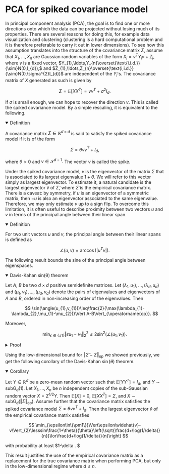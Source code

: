 # PCA for spiked covariance model

In principal component analysis (PCA), the goal is to find one or more directions onto which the data can be projected without losing much of its properties. There are several reasons for doing this, for example data visualization and clustering (clustering is a hard computational problem and it is therefore preferable to carry it out in lower dimensions). To see how this assumption translates into the structure of the covariance matrix $\Sigma,$ assume that $X_{1},\ldots,X_{n}$ are Gaussian random variables of the form $X_{i}=v^{T}Y_{i}v+Z_{i},$ where $v$ is a fixed vector, $Y_{1},\ldots,Y_{n}\overset{\text{i.i.d.}}{\sim}N(0,I_{d}),$ and $Z_{1},\ldots,Z_{n}\overset{\text{i,i.d.}}{\sim}N(0,\sigma^{2}I_{d})$ are independent of the $Y_{i}$'s. The covariance matrix of $X$ generated as such is given by

$$
\Sigma=\mathbb{E}[XX^{T}]=vv^{T}+\sigma^{2}I_{d}.
$$

If $\sigma$ is small enough, we can hope to recover the direction $v.$ This is called the spiked covariance model. By a simple rescaling, it is equivalent to the following. 

<details open>
<summary>Definition</summary>

A covariance matrix $\Sigma\in\mathbb{R}^{d\times d}$ is said to satisfy the spiked covariance model if it is of the form

$$
\Sigma=\theta vv^{T}+I_{d},
$$

where $\theta>0$ and $v\in\mathcal{S}^{d-1}.$ The vector $v$ is called the spike.
</details>



Under the spiked covariance model, $v$ is the eigenvector of the matrix $\Sigma$ that is associated to its largest eigenvalue $1+\theta .$ We will refer to this vector simply as largest eigenvector. To estimate it, a natural candidate is the largest eigenvector $\widehat{v}$ of $\widehat{\Sigma},$ where $\widehat{\Sigma}$ is the empirical covariance matrix. There is a caveat: by symmetry, if $u$ is an eigenvector of a symmetric matrix, then $-u$ is also an eigenvector associated to the same eigenvalue. Therefore, we may only estimate $v$ up to a sign flip. To overcome this limitation, it is often useful to describe proximity between two vectors $u$ and $v$ in terms of the principal angle between their linear span. 


<details open>
<summary>Definition</summary>

For two unit vectors $u$ and $v,$ the principal angle between their linear spans is defined as

$$
\angle(u,v)=\arccos(|u^{T}v|).
$$
</details>

The following result bounds the sine of the principal angle between eigenspaces. 

<details open>
<summary>Davis-Kahan sin(θ) theorem</summary>

Let $A,$ $B$ be two $d\times d$ positive semidefinite matrices. Let $(\lambda_{1},u_{1}),\ldots,(\lambda_{d},u_{d})$ and $(\mu_{1},v_{1}),\ldots,(\mu_{d},v_{d})$ denote the pairs of eigenvalues and eigenvectors of $A$ and $B,$ ordered in non-increasing order of the eigenvalues. Then

$$
\sin(\angle(u_{1},v_{1}))\leq\frac{2}{\max(\lambda_{1}-\lambda_{2},\mu_{1}-\mu_{2})}\Vert A-B\Vert_{\operatorname{op}}.
$$

Moreover, 

$$
\min_{\epsilon\in\{\pm1\}}\Vert\epsilon u_{1}-v_{1}\Vert_{2}^{2}\leq2\sin^{2}(\angle(u_{1},v_{1})).
$$
</details>

<details>
<summary>Proof</summary>

Note that $u_{1}^{T}Au_{1}=\lambda_{1}.$ For any $x\in\mathcal{S}^{d-1},$ it holds

$$
\begin{aligned}
x^{T}Ax	&=\sum_{j=1}^{d}\lambda_{j}(u_{j}^{T}x)^{2} \\
	&\leq\lambda_{1}(u_{1}^{T}x)^{2}+\lambda_{2}(1-(u_{1}^{T}x)^{2}) \\
	&=\lambda_{1}\cos^{2}(\angle(u_{1},x))+\lambda_{2}\sin^{2}(\angle(u_{1},x)).
\end{aligned}
$$

Taking $x=v_{1},$ we get

$$
\begin{aligned}
u_{1}^{T}Au_{1}-v_{1}^{T}Av_{1}	&\geq\lambda_{1}-\lambda_{1}\cos^{2}(\angle(u_{1},x))-\lambda_{2}\sin^{2}(\angle(u_{1},x)) \\
	&=(\lambda_{1}-\lambda_{2})\sin^{2}(\angle(u_{1},x)).
\end{aligned}
$$

On the other hand, 

$$
\begin{aligned}
u_{1}^{T}Au_{1}-v_{1}^{T}Av_{1}	&=u_{1}^{T}Bu_{1}-v_{1}^{T}Av_{1}+u_{1}^{T}(A-B)u_{1} \\
	&\leq v_{1}^{T}Bv_{1}-v_{1}^{T}Av_{1}+u_{1}^{T}(A-B)u_{1} \\
	&=\langle A-B,u_{1}u_{1}^{T}-v_{1}v_{1}^{T}\rangle \\
	&\leq\Vert A-B\Vert_{\text{op}}\Vert u_{1}u_{1}^{T}-v_{1}v_{1}^{T}\Vert_{\text{nuc}} \\
	&\leq\sqrt{2}\Vert A-B\Vert_{\text{op}}\Vert u_{1}u_{1}^{T}-v_{1}v_{1}^{T}\Vert_{\text{F}}
\end{aligned}
$$

where in the last inequality we used the fact that $\text{rank}(u_{1}u_{1}^{T}-v_{1}v_{1}^{T})\leq2.$ Then we have

$$
\Vert u_{1}u_{1}^{T}-v_{1}v_{1}^{T}\Vert_{\text{F}}^{2}=2-2(u_{1}^{T}v_{1})^{2}=2\sin^{2}(\angle(u_{1},v_{1})).
$$

So it follows that 

$$
(\lambda_{1}-\lambda_{2})\sin^{2}(\angle(u_{1},x))\leq2\Vert A-B\Vert_{\text{op}}\sin(\angle(u_{1},v_{1})).
$$

Note that we can replace $\lambda_{1}-\lambda_{2}$ with $\mu_{1}-\mu_{2}$ since the result is completely symmetric in $A$ and $B,$ so this shows the first bound. The second bound follows from $\min_{\epsilon\in\{\pm1\}}\Vert\epsilon u_{1}-v_{1}\Vert_{2}^{2}\leq2-2|u_{1}^{T}v_{1}|\leq2-2(u_{1}^{T}v_{1})^{2}=2\sin^{2}(\angle(u_{1},x)).$

</details>


Using the low-dimensional bound for $\Vert\widehat{\Sigma}-\Sigma\Vert_{\operatorname{op}}$ we showed previously, we get the following corollary of the Davis-Kahan $\sin(\theta)$ theorem.

<details open>
<summary>Corollary</summary>

Let $Y\in\mathbb{R}^{d}$ be a zero-mean random vector such that $\mathbb{E}[YY^{T}]=I_{d},$ and $Y\sim\operatorname{subG}_{d}(1).$ Let $X_{1},\ldots,X_{n}$ be $n$ independent copies of the sub-Gaussian random vector $X=\Sigma^{1/2}Y.$ Then $\mathbb{E}[X]=0,$ $\mathbb{E}[XX^{T}]=\Sigma ,$ and $X\sim\operatorname{subG}_{d}(\Vert\Sigma\Vert_{\operatorname{op}}).$ Assume further that the covariance matrix satisfies the spiked covariance model $\Sigma=\theta vv^{T}+I_{d}.$ Then the largest eigenvector $\widehat{v}$ of the empirical covariance matrix satisfies

$$
\min_{\epsilon\in\{\pm1\}}\Vert\epsilon\widehat{v}-v\Vert_{2}\lesssim\frac{1+\theta}{\theta}\left(\sqrt{\frac{d+\log(1/\delta)}{n}}\lor\frac{d+\log(1/\delta)}{n}\right)
$$

with probability at least $1-\delta . $
</details>


This result justifies the use of the empirical covariance matrix as a replacement for the true covariance matrix when performing PCA, but only in the low-dimensional regime where $d\leq n.$ 